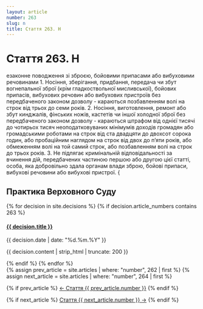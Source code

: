 ```yaml
---
layout: article
number: 263
slug: n
title: Стаття 263. Н
---
```


# Стаття 263. Н

езаконне поводження зі зброєю, бойовими припасами або вибуховими речовинами 1. Носіння, зберігання, придбання, передача чи збут вогнепальної зброї (крім гладкоствольної мисливської), бойових припасів, вибухових речовин або вибухових пристроїв без передбаченого законом дозволу - караються позбавленням волі на строк від трьох до семи років. 2. Носіння, виготовлення, ремонт або збут кинджалів, фінських ножів, кастетів чи іншої холодної зброї без передбаченого законом дозволу - караються штрафом від однієї тисячі до чотирьох тисяч неоподатковуваних мінімумів доходів громадян або громадськими роботами на строк від ста двадцяти до двохсот сорока годин, або пробаційним наглядом на строк від двох до п’яти років, або обмеженням волі на той самий строк, або позбавленням волі на строк до трьох років. 3. Не підлягає кримінальній відповідальності за вчинення дій, передбачених частиною першою або другою цієї статті, особа, яка добровільно здала органам влади зброю, бойові припаси, вибухові речовини або вибухові пристрої. {

## Практика Верховного Суду

<div class="decisions-container">
{% for decision in site.decisions %}
  {% if decision.article_numbers contains 263 %}
    <div class="decision-item">
      <h4><a href="{{ decision.url }}">{{ decision.title }}</a></h4>
      <p class="decision-date">{{ decision.date | date: "%d.%m.%Y" }}</p>
      <p class="decision-excerpt">{{ decision.content | strip_html | truncate: 200 }}</p>
    </div>
  {% endif %}
{% endfor %}
</div>

<div class="article-navigation">
  {% assign prev_article = site.articles | where: "number", 262 | first %}
  {% assign next_article = site.articles | where: "number", 264 | first %}
  
  {% if prev_article %}
    <a href="{{ prev_article.url }}" class="prev-article">← Стаття {{ prev_article.number }}</a>
  {% endif %}
  
  {% if next_article %}
    <a href="{{ next_article.url }}" class="next-article">Стаття {{ next_article.number }} →</a>
  {% endif %}
</div>
